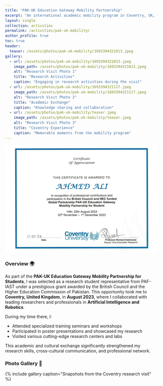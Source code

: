 ```yaml
---
title: "PAK-UK Education Gateway Mobility Partnership"
excerpt: "An international academic mobility program in Coventry, UK, focused on AI and Robotics research and collaboration."
layout: single
collection: activities
permalink: /activities/pak-uk-mobility/
author_profile: true
toc: true
header:
  teaser: /assets/photos/pak-uk-mobility/1693394321013.jpeg
gallery:
  - url: /assets/photos/pak-uk-mobility/1693394321013.jpeg
    image_path: /assets/photos/pak-uk-mobility/1693394321013.jpeg
    alt: "Research Visit Photo 1"
    title: "Research Activities"
    caption: "Engaging in research activities during the visit"
  - url: /assets/photos/pak-uk-mobility/1693394321117.jpeg
    image_path: /assets/photos/pak-uk-mobility/1693394321117.jpeg
    alt: "Research Visit Photo 2"
    title: "Academic Exchange"
    caption: "Knowledge sharing and collaboration"
  - url: /assets/photos/pak-uk-mobility/teaser.jpeg
    image_path: /assets/photos/pak-uk-mobility/teaser.jpeg
    alt: "Research Visit Photo 3"
    title: "Coventry Experience"
    caption: "Memorable moments from the mobility program"
---
```


![Ahmed Ali Certificate - CU](/assets/photos/pak-uk-mobility/certificate.png)


### Overview 🌍  
As part of the **PAK-UK Education Gateway Mobility Partnership for Students**, I was selected as a research student representative from PAF-IAST under a prestigious grant awarded by the British Council and the Higher Education Commission of Pakistan. This opportunity took me to **Coventry, United Kingdom**, in **August 2023**, where I collaborated with leading researchers and professionals in **Artificial Intelligence and Robotics**.

During my time there, I:
- Attended specialized training seminars and workshops
- Participated in poster presentations and showcased my research
- Visited various cutting-edge research centers and labs

This academic and cultural exchange significantly strengthened my research skills, cross-cultural communication, and professional network.

### Photo Gallery 📸
{% include gallery caption="Snapshots from the Coventry research visit" %}